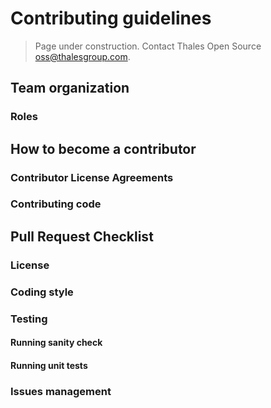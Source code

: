 # Contributing guidelines

> Page under construction. Contact Thales Open Source <oss@thalesgroup.com>.

## Team organization

### Roles

## How to become a contributor

### Contributor License Agreements

### Contributing code

## Pull Request Checklist

### License

### Coding style

### Testing

#### Running sanity check

#### Running unit tests

### Issues management
